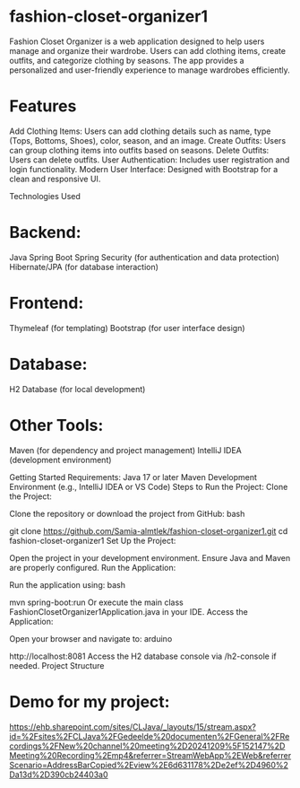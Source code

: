 # fashion-closet-organizer1
Fashion Closet Organizer is a web application designed to help users manage and organize their wardrobe. Users can add clothing items, create outfits, and categorize clothing by seasons. The app provides a personalized and user-friendly experience to manage wardrobes efficiently.

# Features
Add Clothing Items: Users can add clothing details such as name, type (Tops, Bottoms, Shoes), color, season, and an image.
Create Outfits: Users can group clothing items into outfits based on seasons.
Delete Outfits: Users can delete outfits.
User Authentication: Includes user registration and login functionality.
Modern User Interface: Designed with Bootstrap for a clean and responsive UI.

Technologies Used

# Backend:
Java
Spring Boot
Spring Security (for authentication and data protection)
Hibernate/JPA (for database interaction)
# Frontend:
Thymeleaf (for templating)
Bootstrap (for user interface design)
# Database:
H2 Database (for local development)
# Other Tools:
Maven (for dependency and project management)
IntelliJ IDEA (development environment)

Getting Started
Requirements:
Java 17 or later
Maven
Development Environment (e.g., IntelliJ IDEA or VS Code)
Steps to Run the Project:
Clone the Project:

Clone the repository or download the project from GitHub:
bash
 
git clone https://github.com/Samia-almtlek/fashion-closet-organizer1.git
cd fashion-closet-organizer1
Set Up the Project:

Open the project in your development environment.
Ensure Java and Maven are properly configured.
Run the Application:

Run the application using:
bash
 
mvn spring-boot:run
Or execute the main class FashionClosetOrganizer1Application.java in your IDE.
Access the Application:

Open your browser and navigate to:
arduino
 
http://localhost:8081
Access the H2 database console via /h2-console if needed.
Project Structure

# Demo for my project:
https://ehb.sharepoint.com/sites/CLJava/_layouts/15/stream.aspx?id=%2Fsites%2FCLJava%2FGedeelde%20documenten%2FGeneral%2FRecordings%2FNew%20channel%20meeting%2D20241209%5F152147%2DMeeting%20Recording%2Emp4&referrer=StreamWebApp%2EWeb&referrerScenario=AddressBarCopied%2Eview%2E6d631178%2De2ef%2D4960%2Da13d%2D390cb24403a0
